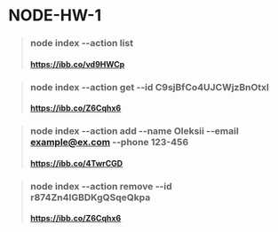 # NODE-HW-1

> ### node index --action list
>
> #### https://ibb.co/vd9HWCp

> ### node index --action get --id C9sjBfCo4UJCWjzBnOtxl
>
> #### https://ibb.co/Z6Cqhx6

> ### node index --action add --name Oleksii --email example@ex.com --phone 123-456
>
> #### https://ibb.co/4TwrCGD

> ### node index --action remove --id r874Zn4IGBDKgQSqeQkpa
>
> #### https://ibb.co/Z6Cqhx6
